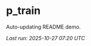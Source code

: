 # p_train

Auto-updating README demo.

<!--START_SECTION:status-->
_Last run: 2025-10-27 07:20 UTC_
<!--END_SECTION:status-->





























































































































































































































































































































































































































































































































































































































































































































































































































































































































































































































































































































































































































































































































































































































































































































































































